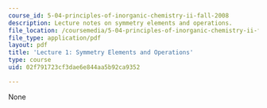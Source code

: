 ```yaml
---
course_id: 5-04-principles-of-inorganic-chemistry-ii-fall-2008
description: Lecture notes on symmetry elements and operations.
file_location: /coursemedia/5-04-principles-of-inorganic-chemistry-ii-fall-2008/02f791723cf3dae6e844aa5b92ca9352_Lecture_1.pdf
file_type: application/pdf
layout: pdf
title: 'Lecture 1: Symmetry Elements and Operations'
type: course
uid: 02f791723cf3dae6e844aa5b92ca9352

---
```

None